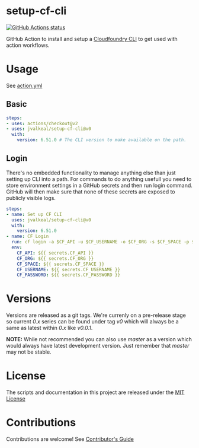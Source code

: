 # setup-cf-cli

<p align="left">
  <a href="https://github.com/jvalkeal/setup-cf-cli"><img alt="GitHub Actions status" src="https://github.com/jvalkeal/setup-cf-cli/workflows/Main%20workflow/badge.svg"></a>
</p>

GitHub Action to install and setup a [Cloudfoundry CLI](https://github.com/cloudfoundry/cli)
to get used with action workflows.

# Usage

See [action.yml](action.yml)

## Basic
```yaml
steps:
- uses: actions/checkout@v2
- uses: jvalkeal/setup-cf-cli@v0
  with:
    version: 6.51.0 # The CLI version to make available on the path.
```

## Login
There's no embedded functionality to manage anything else than just
setting up CLI into a path. For commands to do anything usefull you
need to store environment settings in a GitHub secrets and
then run login command. GitHub will then make sure that none of these
secrets are exposed to publicly visible logs.

```yaml
steps:
- name: Set up CF CLI
  uses: jvalkeal/setup-cf-cli@v0
  with:
    version: 6.51.0
- name: CF Login
  run: cf login -a $CF_API -u $CF_USERNAME -o $CF_ORG -s $CF_SPACE -p $CF_PASSWORD
  env:
    CF_API: ${{ secrets.CF_API }}
    CF_ORG: ${{ secrets.CF_ORG }}
    CF_SPACE: ${{ secrets.CF_SPACE }}
    CF_USERNAME: ${{ secrets.CF_USERNAME }}
    CF_PASSWORD: ${{ secrets.CF_PASSWORD }}
```

# Versions

Versions are released as a git tags. We're currenly on a pre-release stage so
current _0.x_ series can be found under tag _v0_ which will always be a same
as latest within _0.x_ like _v0.0.1_.

**NOTE:** While not recommended you can also use _master_ as a version which
would always have latest development version. Just remember that _master_
may not be stable.

# License

The scripts and documentation in this project are released under the [MIT License](LICENSE)

# Contributions

Contributions are welcome!  See [Contributor's Guide](docs/contributors.md)
